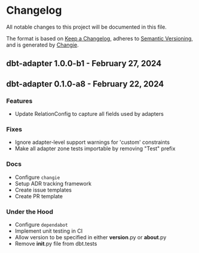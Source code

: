 # Changelog
All notable changes to this project will be documented in this file.

The format is based on [Keep a Changelog](https://keepachangelog.com/en/1.0.0/),
adheres to [Semantic Versioning](https://semver.org/spec/v2.0.0.html),
and is generated by [Changie](https://github.com/miniscruff/changie).

## dbt-adapter 1.0.0-b1 - February 27, 2024

## dbt-adapter 0.1.0-a8 - February 22, 2024

### Features

* Update RelationConfig to capture all fields used by adapters

### Fixes

* Ignore adapter-level support warnings for 'custom' constraints
* Make all adapter zone tests importable by removing "Test" prefix

### Docs

* Configure `changie`
* Setup ADR tracking framework
* Create issue templates
* Create PR template

### Under the Hood

* Configure `dependabot`
* Implement unit testing in CI
* Allow version to be specified in either __version__.py or __about__.py
* Remove __init__.py file from dbt.tests

